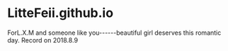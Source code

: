 # LitteFeii.github.io
ForL.X.M and someone like you------beautiful girl deserves this romantic day. Record on 2018.8.9
